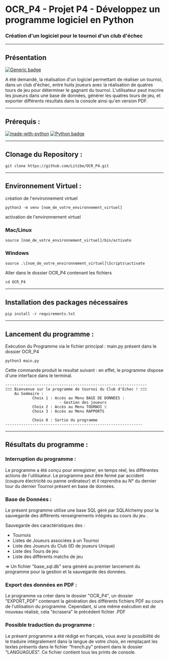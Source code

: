 # OCR_P4 - Projet P4 - Développez un programme logiciel en Python
### Création d'un logiciel pour le tournoi d'un club d'échec
***
## Présentation
[![Generic badge](https://img.shields.io/badge/Statut-Stable-<COLOR>.svg)](
https://shields.io/)

A été demandé, la réalisation d'un logiciel permettant de réaliser un tournoi,
dans un club d'échec, entre huits joueurs avec la réalisation de quatres tours
de jeu pour déterminer le gagnant du tournoi.
L'utilisateur peut inscrire les joueurs dans une base de données, générer les
quatres tours de jeu, et exporter différents résultats dans la console ainsi
qu'en version PDF.
***
## Prérequis : 
[![made-with-python](
https://img.shields.io/badge/Made%20with-Python-1f425f.svg)](
https://www.python.org/)
[![Python badge](https://img.shields.io/badge/Python->=3.9-blue.svg)](
https://www.python.org/)
***
## Clonage du Repository :
````shell
git clone https://github.com/Litibe/OCR_P4.git
````
***
## Environnement Virtuel :
création de l'environnement virtuel
```shell
python3 -m venv [nom_de_votre_environnement_virtuel] 
```
activation de l'environnement virtuel
### Mac/Linux
````shell
source [nom_de_votre_environnement_virtuel]/bin/activate
````
### Windows
````shell
source .\[nom_de_votre_environnement_virtuel]\Scripts\activate
````

Aller dans le dossier OCR_P4 contenant les fichiers
```shell
cd OCR_P4 
```
***
## Installation des packages nécessaires
````shell
pip install -r requirements.txt 
````
***
## Lancement du programme : 
Exécution du Programme via le fichier principal : main.py présent dans le 
dossier OCR_P4
````shell
python3 main.py 
````
Cette commande produit le resultat suivant : 
en effet, le programme dispose d'une interface dans le terminal. 

```shell
---------------------------------------------------------------
♖♖♖ Bienvenue sur le programme de tournoi du Club d'Echec ! ♖♖♖ 
    Au Sommaire : 
            Choix 1 : Accès au Menu BASE DE DONNEES :
                        - Gestion des joueurs
            Choix 2 : Accès au Menu TOURNOI ♖
            Choix 3 : Accès au Menu RAPPORTS
            
            Choix 0 : Sortie du programme
-------------------------------------------------------------
```


***
## Résultats du programme : 
### Interruption du programme : 
Le programme a été conçu pour enregistrer, en temps réel, les différentes 
actions de l'utilisateur. Le programme peut être fermé par accident
(coupure électricité ou panne ordinateur) et il reprendra au N° du dernier tour
du dernier Tournoi présent en base de données.

### Base de Données : 
Le présent programme utilise une base SQL géré par SQLAlchemy pour la 
sauvegarde des différents renseignements intégrés au cours du jeu .

Sauvegarde des caractéristiques des :
- Tournois
- Listes de Joueurs associées à un Tournoi
- Liste des Joueurs du Club (ID de joueurs Unique)
- Liste des Tours de jeu
- Liste des différents matchs de jeu

=> Un fichier "base_sql.db" sera généré au premier lancement du programme
pour la gestion et la sauvegarde des données.

### Export des données en PDF :
Le programme va créer dans le dossier "OCR_P4", 
un dossier "EXPORT_PDF" contenant la génération des différents fichiers PDF 
au cours de l'utilisation du programme. Cependant, si une même exécution est
de nouveau réalisé, cela "écrasera" le précédent fichier .PDF


### Possible traduction du programme : 
Le présent programme a été rédigé en français, vous avez la possibilité de le
traduire intégralement dans la langue de votre choix, en remplaçant les textes
présents dans le fichier "french.py" présent dans le dossier "LANGUAGUES".
Ce fichier contient tous les prints de console.

 
